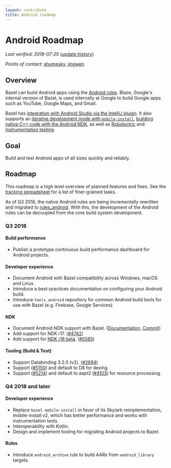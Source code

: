 ```yaml
---
layout: contribute
title: Android roadmap
---
```


# Android Roadmap

*Last verified: 2018-07-25*
([update history](https://github.com/bazelbuild/bazel-website/commits/master/roadmaps/android.md))

*Points of contact:* [ahumesky](https://github.com/ahumesky), [jingwen](https://github.com/jin)

## Overview

Bazel can build Android apps using the [Android
rules](https://docs.bazel.build/versions/master/be/android.html). Blaze,
Google's internal version of Bazel, is used internally at Google to build Google
apps such as YouTube, Google Maps, and Gmail.

Bazel has [integration with Android Studio via the IntelliJ
plugin](https://ij.bazel.build/). It also supports an [iterative development
mode with
`mobile-install`](https://docs.bazel.build/versions/master/mobile-install.html),
[building native C++ code with the Android
NDK](https://docs.bazel.build/versions/master/android-ndk.html), as well as
[Robolectric](https://docs.bazel.build/versions/master/be/android.html#android_local_test)
and [instrumentation
testing](https://docs.bazel.build/versions/master/android-instrumentation-test.html).

## Goal

Build and test Android apps of all sizes quickly and reliably.

## Roadmap 

This roadmap is a high level overview of planned features and fixes. See the
[tracking
spreadsheet](https://docs.google.com/spreadsheets/d/1-BjWLdv3SKGnEBOdLmzPPhTPNErRVMQerjrI60N_DVs/edit#gid=1123749242)
for a list of finer-grained tasks.

As of Q3 2018, the native Android rules are being incrementally rewritten and
migrated to [rules_android](https://github.com/bazelbuild/rules_android). With
this, the development of the Android rules can be decoupled from the core build
system development.

### Q3 2018

#### Build performance

- Publish a prototype continuous build performance dashboard for Android projects.

#### Developer experience

- Document Android with Bazel compatibility across Windows, macOS and Linux.
- Introduce a best-practices documentation on configuring your Android build.
- Introduce `tools_android` repository for common Android build tools for use
  with Bazel (e.g. Firebase, Google Services)

#### NDK

- Document Android NDK support with Bazel. ([Documentation](https://docs.bazel.build/versions/master/android-ndk.html), [Commit](https://github.com/bazelbuild/bazel/commit/e169b94ce9b0e964b8edd231ef7eb3bed1cd2ccf#diff-64a8f141fa31bcfadcd36fa00be7872b))
- Add support for NDK r17. ([#4742](https://github.com/bazelbuild/bazel/issues/4742))
- Add support for [NDK r18 beta](https://github.com/android-ndk/ndk/wiki#ndk-r18). ([#5585](https://github.com/bazelbuild/bazel/issues/5585))

#### Tooling (Build & Test)

- Support Databinding 3.2.0 (v2). ([#2694](https://github.com/bazelbuild/bazel/issues/2694))
- Support ([#5150](https://github.com/bazelbuild/bazel/issues/5150)) and default to D8 for dexing.
- Support ([#5214](https://github.com/bazelbuild/bazel/issues/5214)) and default to aapt2 ([#4103](https://github.com/bazelbuild/bazel/issues/4103)) for resource processing.

### Q4 2018 and later

#### Developer experience

- Replace `bazel mobile-install` in favor of its Skylark reimplementation,
  mobile-install v2, which has better performance and works with instrumentation
  tests.
- Interoperability with Kotlin.
- Design and implement tooling for migrating Android projects to Bazel.

#### Rules

- Introduce `android_archive` rule to build AARs from `android_library` targets.

